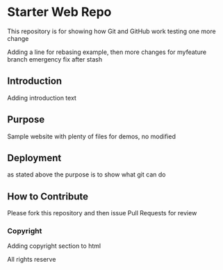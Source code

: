 # Starter Web Repo

This repository is for showing how Git and GitHub work
testing one more change

Adding a line for rebasing example, then more changes for myfeature branch
emergency fix after stash

## Introduction

Adding introduction text

## Purpose

Sample website with plenty of files for demos, no modified

## Deployment
as stated above the purpose is to show what git can do

## How to Contribute
Please fork this repository and then issue Pull Requests for review

### Copyright
Adding copyright section to html

All rights reserve
